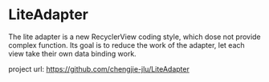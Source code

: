 # LiteAdapter

The lite adapter is a new RecyclerView coding style, which dose not provide complex function.
Its goal is to reduce the work of the adapter, let each view take their own data binding work.

project url: https://github.com/chengjie-jlu/LiteAdapter
